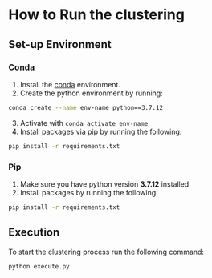 # How to Run the clustering

## Set-up Environment

### Conda

1. Install the [conda](https://conda.io) environment.
2. Create the python environment by running:
```sh
conda create --name env-name python==3.7.12
```
3. Activate with `conda activate env-name`
4. Install packages via pip by running the following:
```sh
pip install -r requirements.txt
```

### Pip

1. Make sure you have python version **3.7.12** installed.
2. Install packages by running the following:
```sh
pip install -r requirements.txt
```

## Execution
To start the clustering process run the following command:
```sh
python execute.py
```